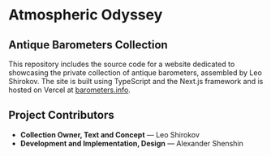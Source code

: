 # Atmospheric Odyssey

## Antique Barometers Collection

This repository includes the source code for a website dedicated to showcasing the private collection of antique barometers, assembled by Leo Shirokov.
The site is built using TypeScript and the Next.js framework and is hosted on Vercel at [barometers.info](https://www.barometers.info/).

## Project Contributors

- **Collection Owner, Text and Concept** — Leo Shirokov
- **Development and Implementation, Design** — Alexander Shenshin
